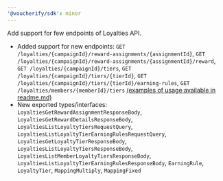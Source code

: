 ```yaml
---
'@voucherify/sdk': minor
---
```


Add support for few endpoints of Loyalties API.
- Added support for new endpoints: `GET /loyalties/{campaignId}/reward-assignments/{assignmentId}`, `GET /loyalties/{campaignId}/reward-assignments/{assignmentId}/reward`, `GET /loyalties/{campaignId}/tiers`, `GET /loyalties/{campaignId}/tiers/{tierId}`, `GET /loyalties/{campaignId}/tiers/{tierId}/earning-rules`, `GET /loyalties/members/{memberId}/tiers` [(examples of usage available in readme.md)](..%2F..%2Fpackages%2Fsdk%2FREADME.md)
- New exported types/interfaces: `LoyaltiesGetRewardAssignmentResponseBody`, `LoyaltiesGetRewardDetailsResponseBody`, `LoyaltiesListLoyaltyTiersRequestQuery`, `LoyaltiesListLoyaltyTierEarningRulesRequestQuery`, `LoyaltiesGetLoyaltyTierResponseBody`, `LoyaltiesListLoyaltyTiersResponseBody`, `LoyaltiesListMemberLoyaltyTiersResponseBody`, `LoyaltiesListLoyaltyTierEarningRulesResponseBody`, `EarningRule`, `LoyaltyTier`, `MappingMultiply`, `MappingFixed`
